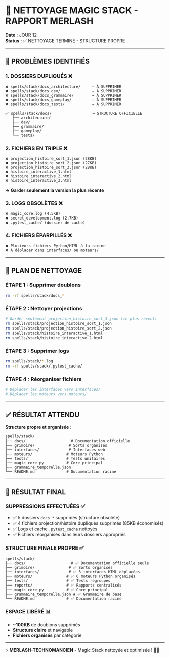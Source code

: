 # 🧹 NETTOYAGE MAGIC STACK - RAPPORT MERLASH

**Date** : JOUR 12  
**Status** : ✅ NETTOYAGE TERMINÉ - STRUCTURE PROPRE

---

## 🚨 PROBLÈMES IDENTIFIÉS

### **1. DOSSIERS DUPLIQUÉS** ❌
```
❌ spells/stack/docs_architecture/     → À SUPPRIMER
❌ spells/stack/docs_dev/              → À SUPPRIMER  
❌ spells/stack/docs_grammaire/        → À SUPPRIMER
❌ spells/stack/docs_gameplay/         → À SUPPRIMER
❌ spells/stack/docs_tests/            → À SUPPRIMER

✅ spells/stack/docs/                  → STRUCTURE OFFICIELLE
   ├── architecture/
   ├── dev/
   ├── grammaire/
   ├── gameplay/
   └── tests/
```

### **2. FICHIERS EN TRIPLE** ❌
```
❌ projection_histoire_sort_1.json (28KB)
❌ projection_histoire_sort_2.json (27KB)
❌ projection_histoire_sort_3.json (28KB)
❌ histoire_interactive_1.html
❌ histoire_interactive_2.html  
❌ histoire_interactive_3.html
```
**→ Garder seulement la version la plus récente**

### **3. LOGS OBSOLÈTES** ❌
```
❌ magic_core.log (4.5KB)
❌ secret_development.log (2.7KB)
❌ .pytest_cache/ (dossier de cache)
```

### **4. FICHIERS ÉPARPILLÉS** ❌
```
❌ Plusieurs fichiers Python/HTML à la racine
❌ À déplacer dans interfaces/ ou moteurs/
```

---

## 🎯 PLAN DE NETTOYAGE

### **ÉTAPE 1 : Supprimer doublons**
```bash
rm -rf spells/stack/docs_*
```

### **ÉTAPE 2 : Nettoyer projections**
```bash
# Garder seulement projection_histoire_sort_3.json (le plus récent)
rm spells/stack/projection_histoire_sort_1.json
rm spells/stack/projection_histoire_sort_2.json
rm spells/stack/histoire_interactive_1.html
rm spells/stack/histoire_interactive_2.html
```

### **ÉTAPE 3 : Supprimer logs**
```bash
rm spells/stack/*.log
rm -rf spells/stack/.pytest_cache/
```

### **ÉTAPE 4 : Réorganiser fichiers**
```bash
# Déplacer les interfaces vers interfaces/
# Déplacer les moteurs vers moteurs/
```

---

## ✅ RÉSULTAT ATTENDU

**Structure propre et organisée** :
```
spells/stack/
├── docs/                    # Documentation officielle
├── grimoire/               # Sorts organisés
├── interfaces/             # Interfaces web
├── moteurs/               # Moteurs Python
├── tests/                 # Tests unitaires
├── magic_core.py          # Core principal
├── grammaire_temporelle.json
└── README.md              # Documentation racine
```

---

## 🎉 RÉSULTAT FINAL

### **SUPPRESSIONS EFFECTUÉES** ✅
- ✅ 5 dossiers `docs_*` supprimés (structure obsolète)
- ✅ 4 fichiers projection/histoire dupliqués supprimés (85KB économisés)
- ✅ Logs et cache `.pytest_cache` nettoyés
- ✅ Fichiers réorganisés dans leurs dossiers appropriés

### **STRUCTURE FINALE PROPRE** ✅
```
spells/stack/
├── docs/                    # ✅ Documentation officielle seule
├── grimoire/               # ✅ Sorts organisés
├── interfaces/             # ✅ 3 interfaces HTML déplacées
├── moteurs/               # ✅ 6 moteurs Python organisés
├── tests/                 # ✅ Tests regroupés
├── reports/               # ✅ Rapports centralisés
├── magic_core.py          # ✅ Core principal
├── grammaire_temporelle.json # ✅ Grammaire de base
└── README.md              # ✅ Documentation racine
```

### **ESPACE LIBÉRÉ** 📊
- **~100KB** de doublons supprimés
- **Structure claire** et navigable
- **Fichiers organisés** par catégorie

---

⚡ **MERLASH-TECHNOMANCIEN** - Magic Stack nettoyée et optimisée ! 🧹✨